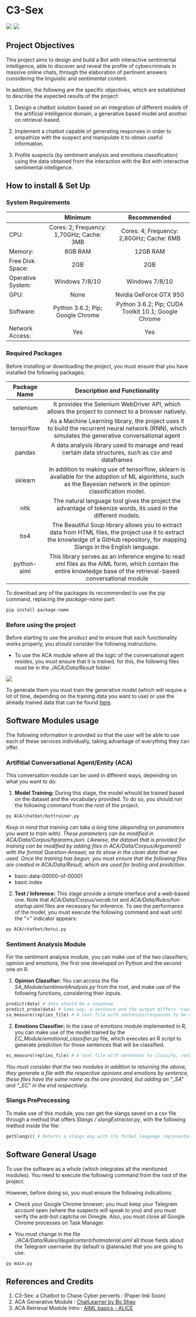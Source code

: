 # C3-Sex

![](https://img.shields.io/badge/python-3.6.2-brightgreen.svg)  ![](https://img.shields.io/badge/tensorflow-1.4.0-yellowgreen.svg?sanitize=true)

## Project Objectives

This project aims to design and build a Bot with interactive sentimental intelligence, able to discover and reveal the profile of cybercriminals in massive online chats, through the elaboration of pertinent answers considering the linguistic and sentimental content.

In addition, the following are the specific objectives, which are established to describe the expected results of the project:

1. Design a chatbot solution based on an integration of different models of the artificial intelligence domain; a generative based model and another on retrieval-based.

2. Implement a chatbot capable of generating responses in order to empathize with the suspect and manipulate it to obtain useful information.

3. Profile suspects (by sentiment analysis and emotions classification) using the data obtained from the interaction with the Bot with interactive sentimental intelligence.

## How to install & Set Up

### System Requirements

|                   |                  Minimum                 |                     Recommended                     |
|-------------------|:----------------------------------------:|:---------------------------------------------------:|
|        CPU:       | Cores: 2; Frequency: 1,70GHz; Cache: 3MB | Cores: 4; Frequency: 2,80GHz; Cache: 6MB            |
|      Memory:      | 8GB RAM                                  | 12GB RAM                                            |
|  Free Disk Space: | 2GB                                      | 2GB                                                 |
| Operative System: | Windows 7/8/10                           | Windows 7/8/10                                      |
|        GPU:       | None                                     | Nvidia GeForce GTX 950                              |
|     Software:     | Python 3.6.2; Pip; Google Chrome         | Python 3.6.2; Pip; CUDA Toolkit 10.1; Google Chrome |
|  Network Access:  | Yes                                      | Yes                                                 |

### Required Packages

Before installing or downloading the project, you must ensure that you have installed the following packages:

| Package Name |                                                                              Description and Functionality                                                                             |
|:------------:|:--------------------------------------------------------------------------------------------------------------------------------------------------------------------------------------:|
|   selenium   | It provides the Selenium WebDriver API, which allows the project to connect to a browser natively.                                                                                     |
|  tensorflow  | As a Machine Learning library, the project uses it to build the recurrent neural network (RNN), which simulates the generative conversational agent                                     |
|    pandas    | A data analysis library used to manage and read certain data structures, such as csv and dataframes                                                                                    |
|    sklearn   | In addition to making use of tensorflow, sklearn is available for the adoption of ML algorithms, such as the Bayesian network in the opinion classification model.                     |
|     nltk     | The natural language tool gives the project the advantage of tokenize words, its used in the different models.                                                                         |
|      bs4     | The Beautiful Soup library allows you to extract data from HTML files, the project use it to extract the knowledge of a GitHub repository, for mapping Slangs in the English language. |
|  python-aiml | This library serves as an inference engine to read xml files as the AIML form, which contain the entire knowledge base of the retrieval-based conversational module                    |

To download any of the packages its recommended to use the pip command, replacing the _package-name_ part:

```bash
pip install package-name
```

### Before using the project

Before starting to use the product and to ensure that each functionality works properly, you should consider the following instructions.

* To use the ACA module where all the logic of the conversational agent resides, you must ensure that it is trained, for this, the following files must be in the _./ACA/Data/Result_ folder:

![](/ACA/Data/ACA_results.jpg)

To generate them you must train the generative model (which will require a lot of time, depending on the training data you want to use) or use the already trained data that can be found [here](https://www.dropbox.com/sh/c0q5g2c9c9cbkzp/AACNcggs-brWdeHdRaVi45-Ca?dl=0).

## Software Modules usage

The following information is provided so that the user will be able to use each of these services individually, taking advantage of everything they can offer.

### Artifitial Conversational Agent/Entity (ACA)

This conversation module can be used in different ways, depending on what you want to do:

1. **Model Training:** During this stage, the model whould be trained based on the dataset and the vocabulary provided. To do so, you should run the following command from the root of the project.

```bash
py ACA/chatbot/bottrainer.py
```
*Keep in mind that training can take a long time (depending on parameters you want to train with). These parameters can be modified in ACA/Data/Corpus/hparams.json. Likewise, the dataset that is provided for training can be modified by adding files in ACA/Data/Corpus/Argument0 with the format Question-Answer, as its show in the clean data that we used. Once the training has begun, you must ensure that the following files are created in ACA/Data/Result, which are used for testing and prediction.*

- basic.data-00000-of-00001
- basic.index

2. **Test / Inference:** This stage provide a simple interface and a web-based one. Note that *ACA/Data/Corpus/vocab.txt* and *ACA/Data/Rules/hot-startup.aiml* files are necessary for inference. To see the performance of the model, you must execute the following command and wait until the ">" indicator appears:

```bash
py ACA/chatbot/botui.py
```

### Sentiment Analysis Module

For the sentiment analysis module, you can make use of the two classifiers; opinion and emotions, the first one developed on Python and the second one on R.

1. **Opinion Classifier:** You can access the file *SA_Module/sentimentAnalysis.py* from the root, and make use of the following functions, considering their inputs.

```python
predict(data) # data should be a response
predict_proba(data) # Same way, a sentence and the output differs 'cause returns the probability
sa_measure(replies_file) # A text file with sentences/responses to be classified with probabilities.
```

2. **Emotions Classifier:** In the case of emotions module implemented in R, you can make use of the model trained by the *EC_Module/emotional_classifier.py* file, which executes an R script to generate prediction for those sentences that will be classified.

```python
ec_measure(replies_file) # A text file with sentences to classify, returns a list with positive (1) emotions or negative (0)
```

*You must consider that the two modules in addition to returning the above, they generate a file with the respective opinions and emotions by sentence, these files have the same name as the one provided, but adding an "_SA" and "_EC" in the end respectively.*

### Slangs PreProcessing

To make use of this module, you can get the slangs saved on a csv file through a method that offers *Slangs / slangExtractor.py*, with the following method inside the file:

```python
getSlangs() # Returns a slangs map with its formal language representation
```

## Software General Usage

To use the software as a whole (which integrates all the mentioned modules). You need to execute the following command from the root of the project.

However, before doing so, you must ensure the following indications:

- Check your Google Chrome browser; you must keep your Telegram account open (where the suspects will speak to you) and you must verify the anti-bot captcha on Omegle. Also, you must close all Google Chrome processes on Task Manager.

- You must change in the file *./ACA/Data/Rules/illegalcontent/hotmaterial.aiml* all those fields about the Telegram username (by default is @alanaJe) that you are going to use.

```bash
py main.py
```

## References and Credits

1. C3-Sex: a Chatbot to Chase Cyber perverts : (Paper link Soon)
2. ACA Generative Module : [ChatLearner by Bo Shao](https://github.com/bshao001/ChatLearner)
3. ACA Retrieval Module Intro : [AIML basics - ALICE](https://github.com/datenhahn/python-aiml-chatbot)
